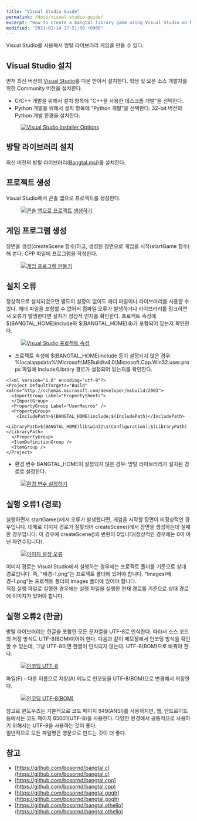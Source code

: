 ```yaml
---
title: "Visual Studio Guide"
permalink: /docs/visual-studio-guide/
excerpt: "How to create a bangtal library game using Visual Studio on MS-Windows."
modified: "2021-02-14 17:51:00 +0900"
---
```

Visual Studio를 사용해서 방탈 라이브러리 게임을 만들 수 있다.

## Visual Studio 설치
먼저 최신 버전의 [Visual Studio](https://visualstudio.microsoft.com/ko/downloads/)를 다운 받아서 설치한다. 학생 및 오픈 소스 개발자를 위한 Community 버전을 설치한다.
- C/C++ 개발을 위해서 설치 항목에 "C++을 사용한 데스크톱 개발"을 선택한다.
- Python 개발을 위해서 설치 항목에 "Python 개발"을 선택한다. 32-bit 버전의 Python 개발 환경을 설치한다.

<figure>
  <a href="/assets/images/visual_studio_install.png">
  <img src="/assets/images/visual_studio_install.png" alt="Visual Studio Installer Options"></a>
</figure>

## 방탈 라이브러리 설치
최신 버전의 방탈 라이브러리([Bangtal.msi](https://github.com/bosornd/bangtal/releases))를 설치한다.

## 프로젝트 생성
Visual Studio에서 콘솔 앱으로 프로젝트를 생성한다.
<figure>
  <a href="/assets/images/visual_studio_create_project.png">
  <img src="/assets/images/visual_studio_create_project.png" alt="콘솔 앱으로 프로젝트 생성하기"></a>
</figure>

## 게임 프로그램 생성
장면을 생성(createScene 함수)하고, 생성된 장면으로 게임을 시작(startGame 함수)해 본다.
CPP 파일에 프로그램을 작성한다.

<figure>
  <a href="/assets/images/visual_studio_program.png">
  <img src="/assets/images/visual_studio_program.png" alt="게임 프로그램 만들기"></a>
</figure>

## 설치 오류
정상적으로 설치되었으면 별도의 설정이 없이도 헤더 파일이나 라이브러리를 사용할 수 있다. 헤더 파일을 포함할 수 없어서 컴파일 오류가 발생하거나 라이브러리를 링크하면서 오류가 발생한다면 설치가 정상적 인지를 확인한다. 프로젝트 속성에 $(BANGTAL_HOME)include와 $(BANGTAL_HOME)lib가 포함되어 있는지 확인한다.

<figure>
  <a href="/assets/images/visual_studio_project_settings.png">
  <img src="/assets/images/visual_studio_project_settings.png" alt="Visual Studio 프로젝트 속성"></a>
</figure>

- 프로젝트 속성에 $(BANGTAL_HOME)include 등이 설정되지 않은 경우:  %localappdata%\Microsoft\MSBuild\v4.0\Microsoft.Cpp.Win32.user.props 파일에 Include/Library 경로가 설정되어 있는지를 확인한다.

```
<?xml version="1.0" encoding="utf-8"?>
<Project DefaultTargets="Build" xmlns="http://schemas.microsoft.com/developer/msbuild/2003">
  <ImportGroup Label="PropertySheets">
  </ImportGroup>
  <PropertyGroup Label="UserMacros" />
  <PropertyGroup>
    <IncludePath>$(BANGTAL_HOME)include;$(IncludePath)</IncludePath>
    <LibraryPath>$(BANGTAL_HOME)lib\win32\$(Configuration);$(LibraryPath)</LibraryPath>
  </PropertyGroup>
  <ItemDefinitionGroup />
  <ItemGroup />
</Project>
```

- 환경 변수 BANGTAL_HOME이 설정되지 않은 경우: 방탈 라이브러리가 설치된 경로로 설정한다.
<figure>
  <a href="/assets/images/windows_env_variable.png">
  <img src="/assets/images/windows_env_variable.png" alt="환경 변수 설정하기"></a>
</figure>

## 실행 오류1 (경로)
실행하면서 startGame()에서 오류가 발생했다면, 게임을 시작할 장면이 비정상적인 경우입니다.
대체로 이미지 경로가 잘못되어 createScene()에서 장면을 생성하는데 실패한 경우입니다.
이 경우에 createScene()의 반환이 0입니다(정상적인 경우에는 0이 아닌 자연수입니다).
<figure>
  <a href="/assets/images/visual_studio_debug_fault.png">
  <img src="/assets/images/visual_studio_debug_fault.png" alt="이미지 설정 오류"></a>
</figure>

이미지 경로는 Visual Studio에서 실행하는 경우에는 프로젝트 폴더를 기준으로 상대 경로입니다.
즉, "배경-1.png"는 프로젝트 폴더에 있어야 합니다. "Images/배경-1.png"는 프로젝트
폴더의 Images 폴더에 있어야 합니다.<br />
직접 실행 파일로 실행한 경우에는 실행 파일을 실행한 현재 경로를 기준으로
상대 경로에 이미지가 있어야 합니다.

## 실행 오류2 (한글)
방탈 라이브러리는 한글을 포함한 모든 문자열을 UTF-8로 인식한다. 따라서 소스 코드의 저장 방식도
UTF-8(BOM)이어야  한다. 다음과 같이 메모장에서 인코딩 방식을 확인할 수 있는데, 그냥
UTF-8이면 한글이 인식되지 않는다. UTF-8(BOM)으로 바꿔야 한다.
<figure>
  <a href="/assets/images/windows_korean_encoding1.png">
  <img src="/assets/images/windows_korean_encoding1.png" alt="인코딩 UTF-8"></a>
</figure>

파일(F) - 다른 이름으로 저장(A) 메뉴로 인코딩을 UTF-8(BOM)으로 변경해서 저장한다.
<figure>
  <a href="/assets/images/windows_korean_encoding2.png">
  <img src="/assets/images/windows_korean_encoding2.png" alt="인코딩 UTF-8(BOM)"></a>
</figure>

참고로 윈도우즈는 기본적으로 코드 페이지 949(ANSI)를 사용하지만,
웹, 안드로이드 등에서는 코드 페이지 65001(UTF-8)을 사용한다.
다양한 환경에서 공통적으로 사용하기 위해서는 UTF-8을 사용하는 것이 좋다.<br />
일반적으로 모든 파일명은 영문으로 만드는 것이 더 좋다.

## 참고
- [https://github.com/bosornd/bangtal.c](https://github.com/bosornd/bangtal.c)
- [https://github.com/bosornd/bangtal.cpp](https://github.com/bosornd/bangtal.cpp)
- [https://github.com/bosornd/bangtal.gogh](https://github.com/bosornd/bangtal.gogh)
- [https://github.com/bosornd/bangtal.othello](https://github.com/bosornd/bangtal.othello)

